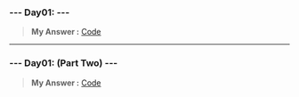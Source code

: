 
### **--- Day01: ---**

> **My Answer :** 
[Code]()
 
------
 
### **--- Day01: (Part Two) ---**

> **My Answer :** 
[Code]()

